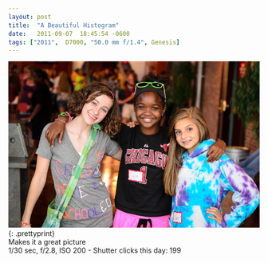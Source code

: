 ```yaml
---
layout: post
title:  "A Beautiful Histogram"
date:   2011-09-07  18:45:54 -0600
tags: ["2011",  D7000, "50.0 mm f/1.4", Genesis]
---
```

![:title](/images/2011/2011_0907_D7K_0891.jpg)
{: .prettyprint}  
Makes it a great picture  
1/30 sec, f/2.8, ISO 200 - Shutter clicks this day: 199